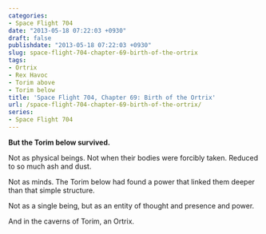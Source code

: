```yaml
---
categories:
- Space Flight 704
date: "2013-05-18 07:22:03 +0930"
draft: false
publishdate: "2013-05-18 07:22:03 +0930"
slug: space-flight-704-chapter-69-birth-of-the-ortrix
tags:
- Ortrix
- Rex Havoc
- Torim above
- Torim below
title: 'Space Flight 704, Chapter 69: Birth of the Ortrix'
url: /space-flight-704-chapter-69-birth-of-the-ortrix/
series:
- Space Flight 704
---
```

**But the Torim below survived.**

Not as physical beings. Not when their bodies were forcibly taken.
Reduced to so much ash and dust.

Not as minds. The Torim below had found a power that linked them deeper
than that simple structure.

Not as a single being, but as an entity of thought and presence and
power.

And in the caverns of Torim, an Ortrix.
